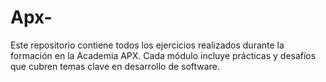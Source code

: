 # Apx-
Este repositorio contiene todos los ejercicios realizados durante la formación en la Academia APX. Cada módulo incluye prácticas y desafíos que cubren temas clave en desarrollo de software.
